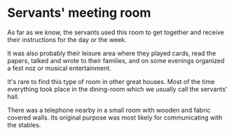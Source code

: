 # Servants' meeting room

As far as we know, the servants used this room to get together and receive their instructions for the day or the week.

It was also probably their leisure area where they played cards, read the papers, talked and wrote to their families, and on some evenings organized a fest noz or musical entertainment.

It's rare to find this type of room in other great houses. Most of the time everything took place in the dining-room which we usually call the servants' hall.

There was a telephone nearby in a small room with wooden and fabric covered walls. Its original purpose was most likely for communicating with the stables.
